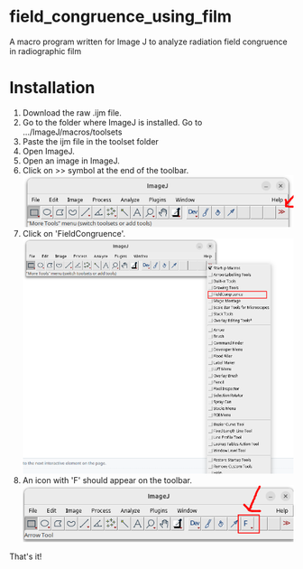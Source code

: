 # field_congruence_using_film
A macro program written for Image J to analyze radiation field congruence in radiographic film

# Installation
1. Download the raw .ijm file.
2. Go to the folder where ImageJ is installed. Go to .../ImageJ/macros/toolsets
3. Paste the ijm file in the toolset folder
4. Open ImageJ.
5. Open an image in ImageJ.
6. Click on >> symbol at the end of the toolbar.
   ![screenshot](1.png)
8. Click on 'FieldCongruence'.
   ![screenshot](2.png)
10. An icon with 'F' should appear on the toolbar.
    ![screenshot](3.png)

That's it! 

